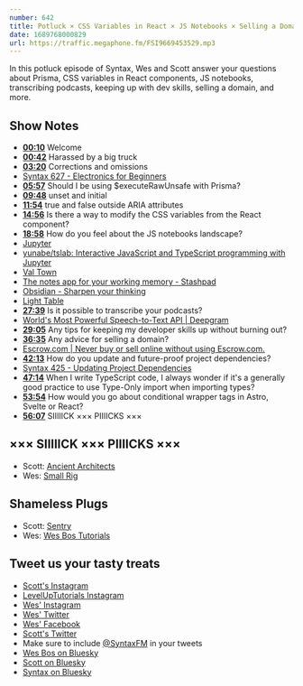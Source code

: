 ```yaml
---
number: 642
title: Potluck × CSS Variables in React × JS Notebooks × Selling a Domain
date: 1689768000829
url: https://traffic.megaphone.fm/FSI9669453529.mp3
---
```


In this potluck episode of Syntax, Wes and Scott answer your questions about Prisma, CSS variables in React components, JS notebooks, transcribing podcasts, keeping up with dev skills, selling a domain, and more.

## Show Notes

* **[00:10](#t=00:10)** Welcome
* **[00:42](#t=00:42)** Harassed by a big truck
* **[03:20](#t=03:20)** Corrections and omissions
* [Syntax 627 - Electronics for Beginners](https://syntax.fm/show/627/electronics-for-beginners)
* **[05:57](#t=05:57)** Should I be using $executeRawUnsafe with Prisma?
* **[09:48](#t=09:48)** unset and initial
* **[11:54](#t=11:54)** true and false outside ARIA attributes
* **[14:56](#t=14:56)** Is there a way to modify the CSS variables from the React component?
* **[18:58](#t=18:58)** How do you feel about the JS notebooks landscape?
* [Jupyter](https://jupyter.org/)
* [yunabe/tslab: Interactive JavaScript and TypeScript programming with Jupyter](https://github.com/yunabe/tslab)
* [Val Town](https://www.val.town/)
* [The notes app for your working memory - Stashpad](https://www.stashpad.com/)
* [Obsidian - Sharpen your thinking](https://obsidian.md/)
* [Light Table](http://lighttable.com/)
* **[27:39](#t=27:39)** Is it possible to transcribe your podcasts?
* [World's Most Powerful Speech-to-Text API | Deepgram](https://deepgram.com/)
* **[29:05](#t=29:05)** Any tips for keeping my developer skills up without burning out?
* **[36:35](#t=36:35)** Any advice for selling a domain?
* [Escrow.com | Never buy or sell online without using Escrow.com.](https://www.escrow.com/)
* **[42:13](#t=42:13)** How do you update and future-proof project dependencies?
* [Syntax 425 - Updating Project Dependencies](https://syntax.fm/show/425/updating-project-dependencies)
* **[47:14](#t=47:14)** When I write TypeScript code, I always wonder if it's a generally good practice to use Type-Only import when importing types?
* **[53:54](#t=53:54)** How would you go about conditional wrapper tags in Astro, Svelte or React?
* **[56:07](#t=56:07)** SIIIIICK ××× PIIIICKS ×××

## ××× SIIIIICK ××× PIIIICKS ×××

* Scott: [Ancient Architects](https://www.youtube.com/@AncientArchitects)
* Wes: [Small Rig](https://amzn.to/3NTviaX)

## Shameless Plugs

* Scott: [Sentry](https://sentry.io)
* Wes: [Wes Bos Tutorials](https://wesbos.com/courses)

## Tweet us your tasty treats

* [Scott's Instagram](https://www.instagram.com/stolinski/)
* [LevelUpTutorials Instagram](https://www.instagram.com/LevelUpTutorials/)
* [Wes' Instagram](https://www.instagram.com/wesbos/)
* [Wes' Twitter](https://twitter.com/wesbos)
* [Wes' Facebook](https://www.facebook.com/wesbos.developer)
* [Scott's Twitter](https://twitter.com/stolinski)
* Make sure to include [@SyntaxFM](https://twitter.com/SyntaxFM) in your tweets
* [Wes Bos on Bluesky](https://bsky.app/profile/wesbos.com)
* [Scott on Bluesky](https://bsky.app/profile/tolin.ski)
* [Syntax on Bluesky](https://bsky.app/profile/syntax.fm)
